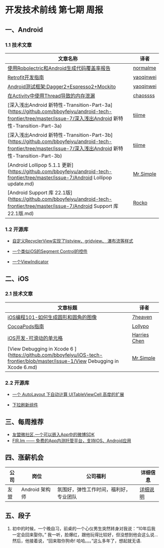 # 开发技术前线 第七期 周报

## 一、Android 
### 1.1 技术文章
| 文章名称 |   译者  | 
|---------|--------|
| [使用Robolectric和Android生成代码覆盖率报告](https://github.com/bboyfeiyu/android-tech-frontier/tree/master/issue-7/使用Robolectric和Android生成代码覆盖率报告)  | [normalme](https://github.com/normalme)      | 
| [Retrofit开发指南](https://github.com/bboyfeiyu/android-tech-frontier/tree/master/issue-7/Retrofit开发指南)  | [yaoqinwei](https://github.com/yaoqinwei)      |   
| [Android测试框架:Dagger2+Espresso2+Mockito](https://github.com/bboyfeiyu/android-tech-frontier/tree/master/issue-7/Android测试框架：Dagger2+Espresso2+Mockito)  | [yaoqinwei](https://github.com/yaoqinwei)      |   
| [在Activity中使用Thread导致的内存泄漏](https://github.com/bboyfeiyu/android-tech-frontier/tree/master/issue-7/在Activity中使用Thread导致的内存泄漏)  | [chaossss](https://github.com/chaossss)      |  
| [深入浅出Android 新特性-Transition-Part-3a](https://github.com/bboyfeiyu/android-tech-frontier/tree/master/issue-7/深入浅出Android 新特性-Transition-Part-3a)  | [tiiime](https://github.com/tiiime)      |   
| [深入浅出Android 新特性-Transition-Part-3b](https://github.com/bboyfeiyu/android-tech-frontier/tree/master/issue-7/深入浅出Android 新特性-Transition-Part-3b)  | [tiiime](https://github.com/tiiime)      |  
| [Android Lollipop 5.1.1 更新](https://github.com/bboyfeiyu/android-tech-frontier/tree/master/issue-7/Android Lollipop update.md)  | [Mr.Simple](https://github.com/bboyfeiyu) 
| [Android Support 库 22.1版](https://github.com/bboyfeiyu/android-tech-frontier/tree/master/issue-7/Android Support 库 22.1版.md)  | [Rocko](https://github.com/zhengxiaopeng) |  

### 1.2 开源库

* [自定义RecyclerView实现了listview、gridview、 瀑布流等样式](https://github.com/lucasr/twoway-view)

* [一个类似iOS的Segment Control的控件](https://github.com/7heaven/SHSegmentControl)

* [一个ViewIndicator](https://github.com/eccyan/SpinningTabStrip) 


## 二、iOS 
### 2.1 技术文章
|       文章标题        |         译者           | 
|----------------------|------------------------|
|  [iOS编程101-如何生成圆形和圆角的图像](https://github.com/bboyfeiyu/iOS-tech-frontier/blob/master/issue-1/iOS编程101-如何生成圆形和圆角的图像.md) |  [7heaven](https://github.com/7heaven) |  
|  [CocoaPods指南](https://github.com/bboyfeiyu/iOS-tech-frontier/blob/master/issue-1/CocoaPods指南.md) |  [Lollypo](https://github.com/Lollypo)  |  
|  [iOS开发-可滑动的单元格](https://github.com/bboyfeiyu/iOS-tech-frontier/blob/master/issue-1/iOS开发-可滑动的单元格.md) |  [Harries Chen](https://github.com/mrchenhao) | 
|  [View Debugging in Xcode 6 ](https://github.com/bboyfeiyu/iOS-tech-frontier/blob/master/issue-1/View Debugging in Xcode 6.md) |  [Mr.Simple](https://github.com/bboyfeiyu) |  



###  2.2 开源库

* [一个 AutoLayout 下自动计算 UITableViewCell 高度的扩展](https://github.com/forkingdog/UITableView-FDTemplateLayoutCell)

* [下拉刷新组件](https://github.com/CoderMJLee/MJRefresh) 



## 三、每周推荐

* [友盟微社区,一个可以嵌入App中的微博SDK](http://wsq.umeng.com/)
* [FIR.Im —— 免费的App内测托管平台，支持IOS、Android应用](http://fir.im/)


## 四、涨薪机会

|  公司  |     岗位     |     公司福利    |    详细信息   | 
|----|-----------------|----------------|---------------|
| 友盟 |  Android 架构师  |  氛围好，弹性工作时间，福利好，专业团队 | [详细说明](https://github.com/android-cn/android-jobs/blob/master/%E5%8C%97%E4%BA%AC--JD/%E5%8F%8B%E7%9B%9F%20Android.md)  |  
	   


## 五、段子

1. 初中的时候，一个晚自习，前桌的一个心仪男生突然转身对我说：“10年后我一定会回来娶你。”
   我一听，脸爆红，跟他玩得比较好，但没想到他会这么说...然后，他接着说，“回来取你狗命! 哈哈。。。”这么多年了，想起就无语.
